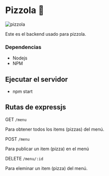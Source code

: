 # Pizzola :pizza:

![pizzola]("./logo.svg")

Este es el backend usado para pizzola.

### Dependencias
 
- Nodejs
- NPM

## Ejecutar el servidor

- npm start

## Rutas de expressjs

GET `/menu`

Para obtener todos los items (pizzas) del menú.

POST `/menu`

Para publicar un item (pizza) en el menú

DELETE `/menu/:id`

Para eleminar un item (pizza) del menú.
